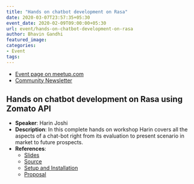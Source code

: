 ```yaml
---
title: "Hands on chatbot development on Rasa"
date: 2020-03-07T23:57:35+05:30
event_date: 2020-02-09T09:00:00+05:30
url: event/hands-on-chatbot-development-on-rasa
author: Bhavin Gandhi
featured_image:
categories:
- Event
tags:
---
```


  * [Event page on meetup.com](https://www.meetup.com/PythonPune/events/268342726/)
  * [Community Newsletter](./community_news.md)

## Hands on chatbot development on Rasa using Zomato API
  * **Speaker**: Harin Joshi
  * **Description**: In this complete hands on workshop Harin covers
    all the aspects of a chat-bot right from its evaluation to present
    scenario in market to future prospects.
  * **References**:
    * [Slides]()
	* [Source](https://github.com/colearninglounge/co-learning-lounge/tree/master/Technology/Artificial%20Intelligence/Natural%20Language%20Processing/Concepts/Chatbot/RASA/restaurant_bot)
	* [Setup and Installation](https://github.com/colearninglounge/co-learning-lounge/blob/master/Technology/Artificial%20Intelligence/Natural%20Language%20Processing/Concepts/Chatbot/RASA/restaurant_bot/installation-instructions.md)
	* [Proposal](https://github.com/pythonpune/meetup-talks/issues/73)
